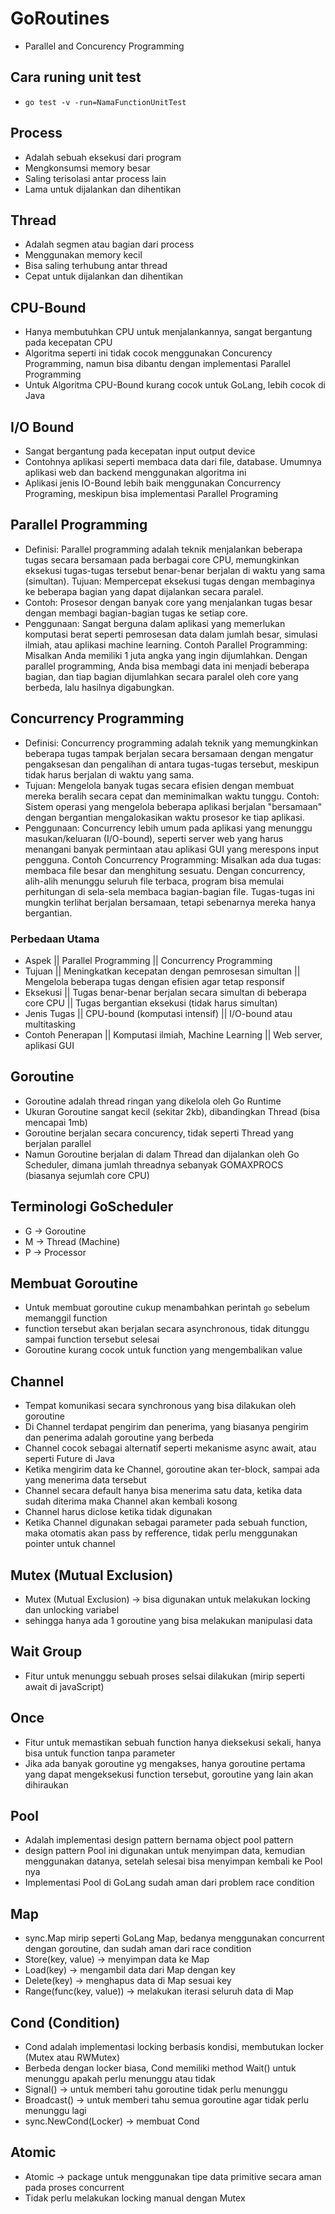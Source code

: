 # GoRoutines
- Parallel and Concurency Programming

## Cara runing unit test
- `go test -v -run=NamaFunctionUnitTest`

## Process
- Adalah sebuah eksekusi dari program
- Mengkonsumsi memory besar
- Saling terisolasi antar process lain
- Lama untuk dijalankan dan dihentikan

## Thread
- Adalah segmen atau bagian dari process
- Menggunakan memory kecil
- Bisa saling terhubung antar thread
- Cepat untuk dijalankan dan dihentikan

## CPU-Bound
- Hanya membutuhkan CPU untuk menjalankannya, sangat bergantung pada kecepatan CPU
- Algoritma seperti ini tidak cocok menggunakan Concurency Programming, namun bisa dibantu dengan implementasi Parallel Programming
- Untuk Algoritma CPU-Bound kurang cocok untuk GoLang, lebih cocok di Java

## I/O Bound
- Sangat bergantung pada kecepatan input output device
- Contohnya aplikasi seperti membaca data dari file, database. Umumnya aplikasi web dan backend menggunakan algoritma ini
- Aplikasi jenis IO-Bound lebih baik menggunakan Concurrency Programing, meskipun bisa implementasi Parallel Programing

## Parallel Programming
- Definisi: Parallel programming adalah teknik menjalankan beberapa tugas secara bersamaan pada berbagai core CPU, memungkinkan eksekusi tugas-tugas tersebut benar-benar berjalan di waktu yang sama (simultan).
Tujuan: Mempercepat eksekusi tugas dengan membaginya ke beberapa bagian yang dapat dijalankan secara paralel.
- Contoh: Prosesor dengan banyak core yang menjalankan tugas besar dengan membagi bagian-bagian tugas ke setiap core.
- Penggunaan: Sangat berguna dalam aplikasi yang memerlukan komputasi berat seperti pemrosesan data dalam jumlah besar, simulasi ilmiah, atau aplikasi machine learning.
Contoh Parallel Programming: Misalkan Anda memiliki 1 juta angka yang ingin dijumlahkan. Dengan parallel programming, Anda bisa membagi data ini menjadi beberapa bagian, dan tiap bagian dijumlahkan secara paralel oleh core yang berbeda, lalu hasilnya digabungkan.

## Concurrency Programming
- Definisi: Concurrency programming adalah teknik yang memungkinkan beberapa tugas tampak berjalan secara bersamaan dengan mengatur pengaksesan dan pengalihan di antara tugas-tugas tersebut, meskipun tidak harus berjalan di waktu yang sama.
- Tujuan: Mengelola banyak tugas secara efisien dengan membuat mereka beralih secara cepat dan meminimalkan waktu tunggu.
Contoh: Sistem operasi yang mengelola beberapa aplikasi berjalan "bersamaan" dengan bergantian mengalokasikan waktu prosesor ke tiap aplikasi.
- Penggunaan: Concurrency lebih umum pada aplikasi yang menunggu masukan/keluaran (I/O-bound), seperti server web yang harus menangani banyak permintaan atau aplikasi GUI yang merespons input pengguna.
Contoh Concurrency Programming: Misalkan ada dua tugas: membaca file besar dan menghitung sesuatu. Dengan concurrency, alih-alih menunggu seluruh file terbaca, program bisa memulai perhitungan di sela-sela membaca bagian-bagian file. Tugas-tugas ini mungkin terlihat berjalan bersamaan, tetapi sebenarnya mereka hanya bergantian.

### Perbedaan Utama
- Aspek	|| Parallel Programming	|| Concurrency Programming
- Tujuan || Meningkatkan kecepatan dengan pemrosesan simultan || Mengelola beberapa tugas dengan efisien agar tetap responsif
- Eksekusi || Tugas benar-benar berjalan secara simultan di beberapa core CPU || Tugas bergantian eksekusi (tidak harus simultan)
- Jenis Tugas || CPU-bound (komputasi intensif) || I/O-bound atau multitasking
- Contoh Penerapan || Komputasi ilmiah, Machine Learning || Web server, aplikasi GUI

## Goroutine
- Goroutine adalah thread ringan yang dikelola oleh Go Runtime
- Ukuran Goroutine sangat kecil (sekitar 2kb), dibandingkan Thread (bisa mencapai 1mb)
- Goroutine berjalan secara concurency, tidak seperti Thread yang berjalan parallel
- Namun Goroutine berjalan di dalam Thread dan dijalankan oleh Go Scheduler, dimana jumlah threadnya sebanyak GOMAXPROCS (biasanya sejumlah core CPU)

## Terminologi GoScheduler
- G -> Goroutine
- M -> Thread (Machine)
- P -> Processor

## Membuat Goroutine
- Untuk membuat goroutine cukup menambahkan perintah `go` sebelum memanggil function
- function tersebut akan berjalan secara asynchronous, tidak ditunggu sampai function tersebut selesai
- Goroutine kurang cocok untuk function yang mengembalikan value

## Channel
- Tempat komunikasi secara synchronous yang bisa dilakukan oleh goroutine
- Di Channel terdapat pengirim dan penerima, yang biasanya pengirim dan penerima adalah goroutine yang berbeda
- Channel cocok sebagai alternatif seperti mekanisme async await, atau seperti Future di Java
- Ketika mengirim data ke Channel, goroutine akan ter-block, sampai ada yang menerima data tersebut
- Channel secara default hanya bisa menerima satu data, ketika data sudah diterima maka Channel akan kembali kosong
- Channel harus diclose ketika tidak digunakan
- Ketika Channel digunakan sebagai parameter pada sebuah function, maka otomatis akan pass by refference, tidak perlu menggunakan pointer untuk channel

## Mutex (Mutual Exclusion)
- Mutex (Mutual Exclusion) -> bisa digunakan untuk melakukan locking dan unlocking variabel
- sehingga hanya ada 1 goroutine yang bisa melakukan manipulasi data

## Wait Group
- Fitur untuk menunggu sebuah proses selsai dilakukan (mirip seperti await di javaScript)

## Once
- Fitur untuk memastikan sebuah function hanya dieksekusi sekali, hanya bisa untuk function tanpa parameter
- Jika ada banyak goroutine yg mengakses, hanya goroutine pertama yang dapat mengeksekusi function tersebut, goroutine yang lain akan dihiraukan

## Pool
- Adalah implementasi design pattern bernama object pool pattern
- design pattern Pool ini digunakan untuk menyimpan data, kemudian menggunakan datanya, setelah selesai bisa menyimpan kembali ke Pool nya
- Implementasi Pool di GoLang sudah aman dari problem race condition

## Map
- sync.Map mirip seperti GoLang Map, bedanya menggunakan concurrent dengan goroutine, dan sudah aman dari race condition
- Store(key, value) -> menyimpan data ke Map
- Load(key) -> mengambil data dari Map dengan key
- Delete(key) -> menghapus data di Map sesuai key
- Range(func(key, value)) -> melakukan iterasi seluruh data di Map

## Cond (Condition)
- Cond adalah implementasi locking berbasis kondisi, membutukan locker (Mutex atau RWMutex)
- Berbeda dengan locker biasa, Cond memiliki method Wait() untuk menunggu apakah perlu menunggu atau tidak
- Signal() -> untuk memberi tahu goroutine tidak perlu menunggu
- Broadcast() -> untuk memberi tahu semua goroutine agar tidak perlu menunggu lagi
- sync.NewCond(Locker) -> membuat Cond

## Atomic
- Atomic -> package untuk menggunakan tipe data primitive secara aman pada proses concurrent
- Tidak perlu melakukan locking manual dengan Mutex